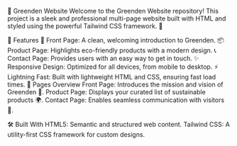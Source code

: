 🌿 Greenden Website
Welcome to the Greenden Website repository! This project is a sleek and professional multi-page website built with HTML and styled using the powerful Tailwind CSS framework. 🌟

🌟 Features
🏡 Front Page: A clean, welcoming introduction to Greenden.
📦 Product Page: Highlights eco-friendly products with a modern design.
📞 Contact Page: Provides users with an easy way to get in touch.
✨ Responsive Design: Optimized for all devices, from mobile to desktop.
⚡ Lightning Fast: Built with lightweight HTML and CSS, ensuring fast load times.
📂 Pages Overview
Front Page: Introduces the mission and vision of Greenden 🌿.
Product Page: Displays your curated list of sustainable products 🌍.
Contact Page: Enables seamless communication with visitors 📧.

🛠️ Built With
HTML5: Semantic and structured web content.
Tailwind CSS: A utility-first CSS framework for custom designs.
